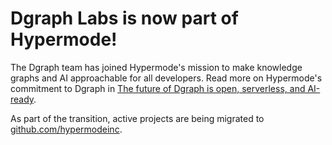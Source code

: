 # Dgraph Labs is now part of Hypermode!

The Dgraph team has joined Hypermode's mission to make knowledge graphs and AI approachable for all developers. Read more on Hypermode's commitment to Dgraph in [The future of Dgraph is open, serverless, and AI-ready](https://hypermode.com/blog/the-future-of-dgraph-is-open-serverless-and-ai-ready).

As part of the transition, active projects are being migrated to [github.com/hypermodeinc](https://github.com/hypermodeinc).